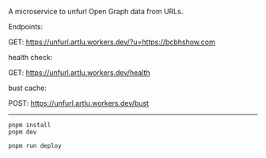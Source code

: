 A microservice to unfurl Open Graph data from URLs.

Endpoints:

GET: https://unfurl.artlu.workers.dev/?u=https://bcbhshow.com

health check:

GET: https://unfurl.artlu.workers.dev/health

bust cache:

POST: https://unfurl.artlu.workers.dev/bust

---

```
pnpm install
pnpm dev
```

```
pnpm run deploy
```

